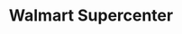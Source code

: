 ---
title: "Walmart Supercenter"
url: /albuquerque/walmart-supercenter-eubank-boulevard-northeast/
shop: Supermarkt
---
